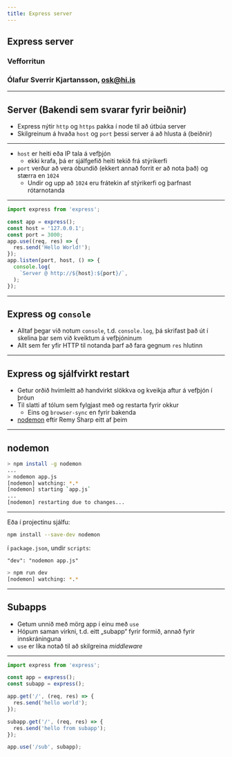 ```yaml
---
title: Express server
---
```


## Express server

### Vefforritun

### Ólafur Sverrir Kjartansson, [osk@hi.is](mailto:osk@hi.is)

---

## Server (Bakendi sem svarar fyrir beiðnir)

* Express nýtir `http` og `https` pakka í node til að útbúa server
* Skilgreinum á hvaða `host` og `port` þessi server á að hlusta á (beiðnir)

***

* `host` er heiti eða IP tala á vefþjón
  * ekki krafa, þá er sjálfgefið heiti tekið frá stýrikerfi
* `port` verður að vera óbundið (ekkert annað forrit er að nota það) og stærra en `1024`
  * Undir og upp að `1024` eru frátekin af stýrikerfi og þarfnast rótarnotanda

***

<!-- eslint-disable import/no-extraneous-dependencies -->

```javascript
import express from 'express';

const app = express();
const host = '127.0.0.1';
const port = 3000;
app.use((req, res) => {
  res.send('Hello World!');
});
app.listen(port, host, () => {
  console.log(
    `Server @ http://${host}:${port}/`,
  );
});
```

---

## Express og `console`

* Alltaf þegar við notum `console`, t.d. `console.log`, þá skrifast það út í skelina þar sem við kveiktum á vefþjóninum
* Allt sem fer yfir HTTP til notanda þarf að fara gegnum `res` hlutinn

---

## Express og sjálfvirkt restart

* Getur orðið hvimleitt að handvirkt slökkva og kveikja aftur á vefþjón í þróun
* Til slatti af tólum sem fylgjast með og restarta fyrir okkur
  * Eins og `browser-sync` en fyrir bakenda
* [nodemon](https://github.com/remy/nodemon/) eftir Remy Sharp eitt af þeim

***

## nodemon

```bash
> npm install -g nodemon
...
> nodemon app.js
[nodemon] watching: *.*
[nodemon] starting `app.js`
...
[nodemon] restarting due to changes...
```

***

Eða í projectinu sjálfu:

```bash
npm install --save-dev nodemon
```

í `package.json`, undir `scripts`:

`"dev": "nodemon app.js"`

```bash
> npm run dev
[nodemon] watching: *.*
```

---

## Subapps

* Getum unnið með mörg app í einu með `use`
* Hópum saman virkni, t.d. eitt „subapp“ fyrir formið, annað fyrir innskráninguna
* `use` er líka notað til að skilgreina _middleware_

***

<!-- eslint-disable import/no-extraneous-dependencies -->

```javascript
import express from 'express';

const app = express();
const subapp = express();

app.get('/', (req, res) => {
  res.send('hello world');
});

subapp.get('/', (req, res) => {
  res.send('hello from subapp');
});

app.use('/sub', subapp);
```
